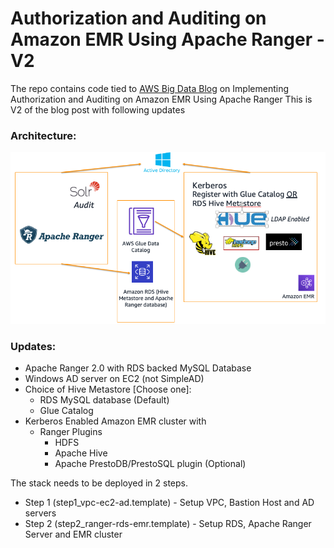 # Authorization and Auditing on Amazon EMR Using Apache Ranger - V2
The repo contains code tied to [AWS Big Data Blog](https://aws.amazon.com/blogs/big-data/implementing-authorization-and-auditing-using-apache-ranger-on-amazon-emr/) on Implementing Authorization and Auditing on Amazon EMR Using Apache Ranger
This is V2 of the blog post with following updates

### Architecture:

![](../images/emr-ranger-v2.png)

### Updates:
- Apache Ranger 2.0 with RDS backed MySQL Database
- Windows AD server on EC2 (not SimpleAD)
- Choice of Hive Metastore [Choose one]:
    - RDS MySQL database (Default)
    - Glue Catalog
- Kerberos Enabled Amazon EMR cluster with
   * Ranger Plugins
     * HDFS
     * Apache Hive
     * Apache PrestoDB/PrestoSQL plugin (Optional)


The stack needs to be deployed in 2 steps.

 - Step 1 (step1_vpc-ec2-ad.template) - Setup VPC, Bastion Host and AD servers
 - Step 2 (step2_ranger-rds-emr.template) - Setup RDS, Apache Ranger Server and EMR cluster
